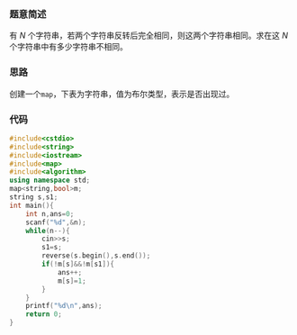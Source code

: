 ### 题意简述
有 $N$ 个字符串，若两个字符串反转后完全相同，则这两个字符串相同。求在这 $N$ 个字符串中有多少字符串不相同。
### 思路
创建一个`map`，下表为字符串，值为布尔类型，表示是否出现过。
### 代码
```cpp
#include<cstdio>
#include<string>
#include<iostream>
#include<map>
#include<algorithm>
using namespace std;
map<string,bool>m;
string s,s1;
int main(){
	int n,ans=0;
	scanf("%d",&n);
	while(n--){
		cin>>s;
		s1=s;
		reverse(s.begin(),s.end());
		if(!m[s]&&!m[s1]){
		    ans++;
		    m[s]=1;
		}
	}
	printf("%d\n",ans);
	return 0;
}
```